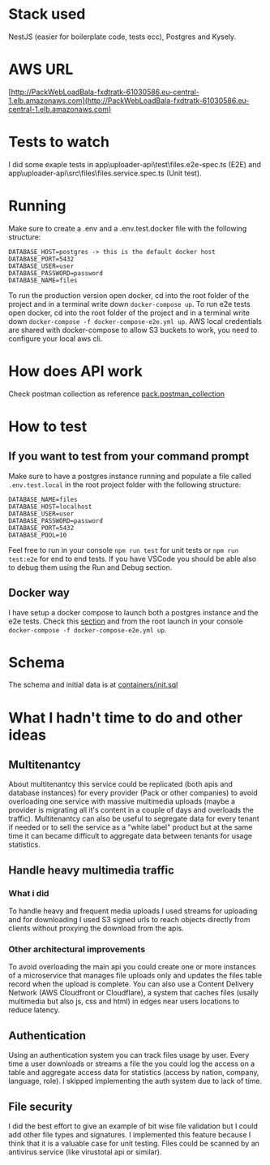 # Stack used
NestJS (easier for boilerplate code, tests ecc), Postgres and Kysely.

# AWS URL
[http://PackWebLoadBala-fxdtratk-61030586.eu-central-1.elb.amazonaws.com](http://PackWebLoadBala-fxdtratk-61030586.eu-central-1.elb.amazonaws.com)

# Tests to watch 
I did some exaple tests in app\uploader-api\test\files.e2e-spec.ts (E2E) and app\uploader-api\src\files\files.service.spec.ts (Unit test).

# Running
Make sure to create a .env and a .env.test.docker file with the following structure:
```
DATABASE_HOST=postgres -> this is the default docker host
DATABASE_PORT=5432
DATABASE_USER=user
DATABASE_PASSWORD=password
DATABASE_NAME=files
```
To run the production version open docker, cd into the root folder of the project and in a terminal write down `docker-compose up`.
To run e2e tests open docker, cd into the root folder of the project and in a terminal write down `docker-compose -f docker-compose-e2e.yml up`.
AWS local credentials are shared with docker-compose to allow S3 buckets to work, you need to configure your local aws cli.

# How does API work
Check postman collection as reference [pack.postman_collection](pack.postman_collection)

# How to test

## If you want to test from your command prompt
Make sure to have a postgres instance running and populate a file called `.env.test.local` in the root project folder with the following structure:
```
DATABASE_NAME=files
DATABASE_HOST=localhost
DATABASE_USER=user
DATABASE_PASSWORD=password
DATABASE_PORT=5432
DATABASE_POOL=10
```
Feel free to run in your console `npm run test` for unit tests or `npm run test:e2e` for end to end tests.
If you have VSCode you should be able also to debug them using the Run and Debug section.

## Docker way
I have setup a docker compose to launch both a postgres instance and the e2e tests. Check this [section](#if-you-want-to-test-from-your-command-prompt) and from the root launch in your console `docker-compose -f docker-compose-e2e.yml up`.

# Schema
The schema and initial data is at [containers/init.sql](./containers/init.sql)

# What I hadn't time to do and other ideas

## Multitenantcy
About multitenantcy this service could be replicated (both apis and database instances) for every provider (Pack or other companies) to avoid overloading one service with massive multimedia uploads
(maybe a provider is migrating all it's content in a couple of days and overloads the traffic). Multitenantcy can also be useful to segregate data for every tenant if needed or to sell the service as a "white label" product but at the same time it can became difficult to aggregate data between tenants for usage statistics.

## Handle heavy multimedia traffic
### What i did
To handle heavy and frequent media uploads I used streams for uploading and for downloading I used S3 signed urls to reach objects directly from clients without proxying the download from the apis. 
### Other architectural improvements
To avoid overloading the main api you could create one or more instances of a microservice that manages file uploads only and updates the files table record when the upload is complete. You can also use a Content Delivery Network (AWS Cloudfront or Cloudflare), a system that caches files (usally multimedia but also js, css and html) in edges near users locations to reduce latency.

## Authentication
Using an authentication system you can track files usage by user. Every time a user downloads or streams a file the you could log the access on a table and aggregate access data for statistics (access by nation, company, language, role). I skipped implementing the auth system due to lack of time.

## File security
I did the best effort to give an example of bit wise file validation but I could add other file types and signatures. I implemented this feature because I think that it is a valuable case for unit testing.
Files could be scanned by an antivirus service (like virustotal api or similar).
